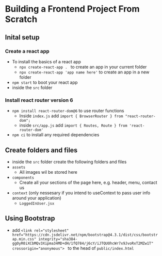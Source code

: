 # Building a Frontend Project From Scratch
## Inital setup
### Create a react app
- To install the basics of a react app
  - `npx create-react-app . ` to create an app in your current folder
  - `npx create-react-app 'app name here'` to create an app in a new folder
- `npm start` to boot your react app
- inside the `src` folder 
### Install react router version 6
- `npm install react-router-dom@6` to use router functions
  - Inside `index.js` add `import { BrowserRouter } from "react-router-dom";`
  - inside `src/app.js` add `import { Routes, Route } from 'react-router-dom'`
- `npm ci` to install any required dependencies
## Create folders and files
- inside the `src` folder create the following folders and files
- `assets`
  - All images wil be stored here
- `components`
  - Create all your sections of the page here, e.g. header, menu, contact us
- `context` (only nessesary if you intend to useContext to pass user info around your application)
  - `LoggedInUser.jsx`

## Using Bootstrap
- add `<link rel="stylesheet" href="https://cdn.jsdelivr.net/npm/bootstrap@4.3.1/dist/css/bootstrap.min.css" integrity="sha384-ggOyR0iXCbMQv3Xipma34MD+dH/1fQ784/j6cY/iJTQUOhcWr7x9JvoRxT2MZw1T" crossorigin="anonymous">
` to the head of `public/index.html`